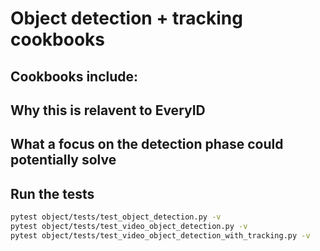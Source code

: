 # Object detection + tracking cookbooks


## Cookbooks include:


## Why this is relavent to EveryID


## What a focus on the detection phase could potentially solve

## Run the tests

```bash
pytest object/tests/test_object_detection.py -v
pytest object/tests/test_video_object_detection.py -v
pytest object/tests/test_video_object_detection_with_tracking.py -v
```